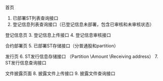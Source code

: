 首页
1. 已部署ST列表查询接口
2. 登记信息列表查询接口（已登记信息未部署，包含已审核和未审核状态）

登记信息页
3. 登记信息上传接口
4. 登记信息审核接口

合约部署页
5. 已部署ST存储接口（分普通股和partition）

发行页
6. ST发行信息存储接口 （Partition \Amount \Receiving address）
7. ST发行信息查询接口

文件披露页面
8. 披露文件上传接口
9. 披露文件查询接口